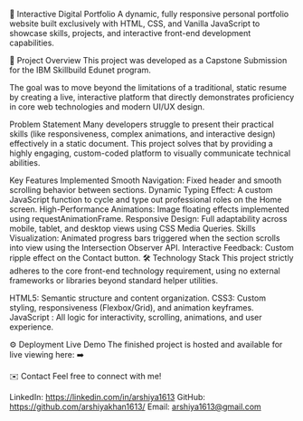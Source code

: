 🚀 Interactive Digital Portfolio
A dynamic, fully responsive personal portfolio website built exclusively with HTML, CSS, and Vanilla JavaScript to showcase skills, projects, and interactive front-end development capabilities.

🌟 Project Overview
This project was developed as a Capstone Submission for the IBM Skillbuild Edunet program.

The goal was to move beyond the limitations of a traditional, static resume by creating a live, interactive platform that directly demonstrates proficiency in core web technologies and modern UI/UX design.

Problem Statement
Many developers struggle to present their practical skills (like responsiveness, complex animations, and interactive design) effectively in a static document. This project solves that by providing a highly engaging, custom-coded platform to visually communicate technical abilities.

Key Features Implemented
Smooth Navigation: Fixed header and smooth scrolling behavior between sections.
Dynamic Typing Effect: A custom JavaScript function to cycle and type out professional roles on the Home screen.
High-Performance Animations: Image floating effects implemented using requestAnimationFrame.
Responsive Design: Full adaptability across mobile, tablet, and desktop views using CSS Media Queries.
Skills Visualization: Animated progress bars triggered when the section scrolls into view using the Intersection Observer API.
Interactive Feedback: Custom ripple effect on the Contact button.
🛠️ Technology Stack
This project strictly adheres to the core front-end technology requirement, using no external frameworks or libraries beyond standard helper utilities.

HTML5: Semantic structure and content organization.
CSS3: Custom styling, responsiveness (Flexbox/Grid), and animation keyframes.
JavaScript : All logic for interactivity, scrolling, animations, and user experience.


⚙️ Deployment 
Live Demo
The finished project is hosted and available for live viewing here: ➡️


✉️ Contact
Feel free to connect with me!

LinkedIn: https://linkedin.com/in/arshiya1613
GitHub: https://github.com/arshiyakhan1613/
Email: arshiya1613@gmail.com
